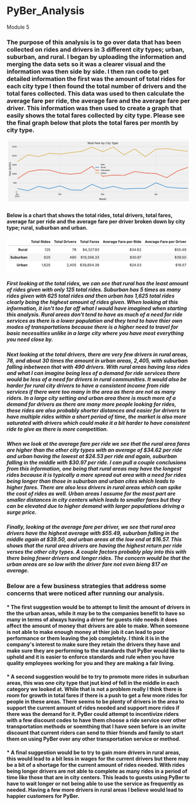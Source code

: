 # PyBer_Analysis
Module 5

### The purpose of this analysis is to go over data that has been collected on rides and drivers in 3 different city types; urban, suburban, and rural. I began by uploading the information and merging the data sets so it was a clearer visual and the information was then side by side. I then ran code to get detailed information the first was the amount of total rides for each city type I then found the total number of drivers and the total fares collected. This data was used to then calculate the average fare per ride, the average fare and the average fare per driver. This information was then used to create a graph that easily shows the total fares collected by city type. Please see the final graph below that plots the total fares per month by city type. 

![Final_Graph](https://github.com/walzfran/PyBer_Analysis/blob/main/Resources/Screen%20Shot%202022-07-14%20at%2010.30.12%20PM.png)

#### Below is a chart that shows the total rides, total drivers, total fares, average far per ride and the average fare per driver broken down by city type; rural, suburban and urban. 

![Totals_Chart](https://github.com/walzfran/PyBer_Analysis/blob/main/Resources/Chart_Totals.png)

##### First looking at the total rides, we can see that rural has the least amount of rides given with only 125 total rides. Suburban has 5 times as many rides given with 625 total rides and then urban has 1,625 total rides clearly being the highest amount of rides given. When looking at this information, it isn't too far off what I would have imagined when starting this analysis. Rural areas don't tend to have as much of a need for ride services as there is a lower population and they tend to have thier own modes of transportations because there is a higher need to travel for basic necessities unlike in a large city where you have most everything you need close by. 

##### Next looking at the total drivers, there are very few drivers in rural areas, 78, and about 30 times the amount in urban areas, 2,405, with suburban falling inbetween that with 490 drivers. With rural areas having less rides and what I can imagine being less of a demand for ride services there would be less of a need for drivers in rural communities. It would also be harder for rural city drivers to have a consistent income from ride services if there were too many in the area as there are not as many riders. In a large city setting and urban area there is much more of a demand for drivers as there are many more people looking for rides, these rides are also probably shorter distances and easier for drivers to have multiple rides within a short period of time, the market is also more saturated with drivers which could make it a bit harder to have consistent ride to give as there is more competition. 

##### When we look at the average fare per ride we see that the rural area fares are higher than the other city types with an average of $34.62 per ride and urban having the lowest at $24.53 per ride and again, suburban falling in the middle with $30.97 per ride. I can pull a couple conclusions from this information, one being that rural areas may have the longest rides because it is typically a more spread out area with a need for rides being longer than those in suburban and urban cites which leads to higher fares. There are also less drivers in rural areas which can spike the cost of rides as well. Urban areas I assume for the most part are smaller distances in city centers which leads to smaller fares but they can be elevated due to higher demand with larger populations driving a surge price. 

##### Finally, looking at the average fare per driver, we see that rural area drivers have the highest average with $55.49, suburban falling in the middle again at $39.50, and urban areas at the low end at $16.57. This shows that the rural area drivers are having the highest return per ride verses the other city types. A couple factors probably play into this with there being fewer drivers and longer rides. The concern would be that the urban areas are so low with the driver fare not even bieng $17 on average. 

### Below are a few business strategies that address some concerns that were noticed after running our analysis. 

#### * The first suggestion would be to attempt to limit the amount of drivers in the the urban areas, while it may be to the companies benefit to have so many in terms of always having a driver for guests ride needs it does affect the amount of money that drivers are able to make. When someone is not able to make enough money at thier job it can lead to poor performance or them leaving the job completely. I think it is in the company's interest to make sure they retain the drivers they have and make sure they are performing to the standards that PyBer would like to uphold and it is easier to enforce standards and rule when you have quality employees working for you and they are making a fair living. 
#### * A second suggestion would be to try to promote more rides in suburban areas, this was one city type that jsut kind of fell in the middle in each category we looked at. While that is not a problem really I think there is room for growth in total fares if there is a push to get a few more rides for people in these areas. There seems to be plenty of drivers in the area to support the current amount of rides needed and support more rides if there was the demand for it. PyBer could attempt to incentivize riders with a few discount codes to have them choose a ride service over other transportation methods or soemthing that I have seen before is an invite discount that current riders can send to thier friends and family to start them on using PyBer over any other transportation service or method. 
#### * A final suggestion would be to try to gain more drivers in rural areas, this would lead to a bit less in wages for the current drivers but there may be a bit of a shortage for the current amount of rides needed. With rides being longer drivers are not able to complete as many rides in a period of time like those that are in city centers. This leads to guests using PyBer to have to wait longer or not being able to use the service as frequently as needed. Having a few more drivers in rural areas I believe would lead to happier customers for PyBer. 
